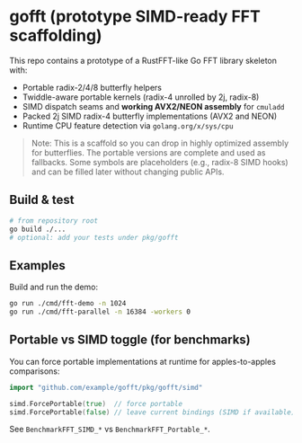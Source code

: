 # gofft (prototype SIMD-ready FFT scaffolding)

This repo contains a prototype of a RustFFT-like Go FFT library skeleton with:
- Portable radix-2/4/8 butterfly helpers
- Twiddle-aware portable kernels (radix-4 unrolled by 2j, radix-8)
- SIMD dispatch seams and **working AVX2/NEON assembly** for `cmuladd`
- Packed 2j SIMD radix-4 butterfly implementations (AVX2 and NEON)
- Runtime CPU feature detection via `golang.org/x/sys/cpu`

> Note: This is a scaffold so you can drop in highly optimized assembly for butterflies.
> The portable versions are complete and used as fallbacks. Some symbols are placeholders
> (e.g., radix-8 SIMD hooks) and can be filled later without changing public APIs.

## Build & test

```bash
# from repository root
go build ./...
# optional: add your tests under pkg/gofft
```

## Examples

Build and run the demo:

```bash
go run ./cmd/fft-demo -n 1024
go run ./cmd/fft-parallel -n 16384 -workers 0
```

## Portable vs SIMD toggle (for benchmarks)

You can force portable implementations at runtime for apples-to-apples comparisons:

```go
import "github.com/example/gofft/pkg/gofft/simd"

simd.ForcePortable(true)  // force portable
simd.ForcePortable(false) // leave current bindings (SIMD if available)
```

See `BenchmarkFFT_SIMD_*` vs `BenchmarkFFT_Portable_*`.
